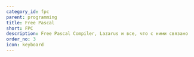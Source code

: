 ```yaml
---
category_id: fpc
parent: programming
title: Free Pascal
short: FPC
description: Free Pascal Compiler, Lazarus и все, что с ними связано
order_no: 3
icon: keyboard
---
```

